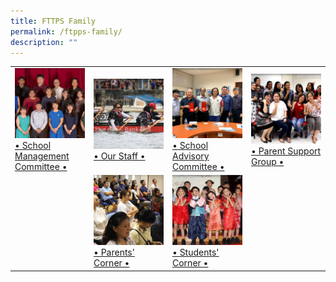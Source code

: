 ```yaml
---
title: FTTPS Family
permalink: /ftpps-family/
description: ""
---
```

<table>
	<tr>
		<td width="25%">
			<a href="/ftpps-family/school-management-committee">
				<img src="/images/SCHOOL%20EXECUTIVE%20COMMITTEE.jpg"/>
				<br>
				• School Management Committee •
			</a>
		</td>
		<td width="25%">
			<a href="/ftpps-family/our-staff">
				<img src="/images/TEACHERS.jpg"/>
				<br>
				• Our Staff •
			</a>
		</td>
		<td width="25%">
			<a href="/ftpps-family/school-advisory-committee">
				<img src="/images/SAC.jpg"/>
				<br>
				• School Advisory Committee •
			</a>
		</td>
		<td width="25%">
			<a href="/ftpps-family/parent-support-group">
				<img src="/images/PSG%20(1).jpg"/>
				<br>
				• Parent Support Group •
			</a>
		</td>
	</tr>
	<tr>
		<td></td>
		<td>
			<a href="/ftpps-family/parents-corner">
				<img src="/images/PARENTS.jpg"/>
				<br>
				• Parents' Corner •
			</a>
		</td>
		<td>
			<a href="/ftpps-family/students-corner">
				<img src="/images/STUDENTS.jpg"/>
				<br>
				• Students' Corner •
			</a>
		</td>
		<td></td>
	</tr>
</table>